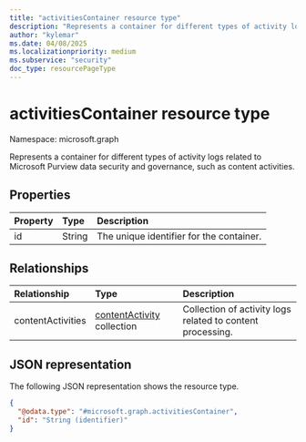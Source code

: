```yaml
---
title: "activitiesContainer resource type"
description: "Represents a container for different types of activity logs related to Microsoft Purview data security and governance, such as content activities."
author: "kylemar"
ms.date: 04/08/2025
ms.localizationpriority: medium
ms.subservice: "security"
doc_type: resourcePageType
---
```


# activitiesContainer resource type

Namespace: microsoft.graph

Represents a container for different types of activity logs related to Microsoft Purview data security and governance, such as content activities.

## Properties

| Property | Type   | Description                         |
| :------- | :----- | :---------------------------------- |
| id       | String | The unique identifier for the container. |

## Relationships

| Relationship    | Type                                                                                   | Description                                               |
| :-------------- | :------------------------------------------------------------------------------------- | :-------------------------------------------------------- |
| contentActivities | [contentActivity](../resources/contentactivity.md) collection | Collection of activity logs related to content processing. |

## JSON representation

The following JSON representation shows the resource type.
<!-- {
  "blockType": "resource",
  "keyProperty": "id",
  "@odata.type": "microsoft.graph.activitiesContainer",
  "openType": false
}-->
``` json
{
  "@odata.type": "#microsoft.graph.activitiesContainer",
  "id": "String (identifier)"
}
```

